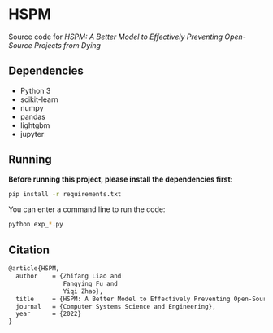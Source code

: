 # HSPM

Source code for *HSPM: A Better Model to Effectively Preventing Open-Source Projects from Dying*

## Dependencies

- Python 3
- scikit-learn
- numpy
- pandas
- lightgbm
- jupyter

## Running

**Before running this project, please install the dependencies first:**
```bash
pip install -r requirements.txt
```

You can enter a command line to run the code:

```bash
python exp_*.py
```

## Citation

```tex
@article{HSPM,
  author    = {Zhifang Liao and
               Fangying Fu and
               Yiqi Zhao},
  title     = {HSPM: A Better Model to Effectively Preventing Open-Source Projects from Dying},
  journal   = {Computer Systems Science and Engineering},
  year      = {2022}
}
```
